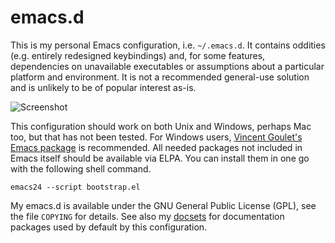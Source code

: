 emacs.d
=======

This is my personal Emacs configuration, i.e. `~/.emacs.d`. It contains
oddities (e.g. entirely redesigned keybindings) and, for some features,
dependencies on unavailable executables or assumptions about a
particular platform and environment. It is not a recommended general-use
solution and is unlikely to be of popular interest as-is.

![Screenshot](http://dl.dropboxusercontent.com/u/39625783/emacs-1.png)

This configuration should work on both Unix and Windows, perhaps Mac
too, but that has not been tested. For Windows users,
[Vincent Goulet's Emacs package][1] is recommended. All needed packages
not included in Emacs itself should be available via ELPA. You can
install them in one go with the following shell command.

    emacs24 --script bootstrap.el

My emacs.d is available under the GNU General Public License (GPL), see
the file `COPYING` for details. See also my [docsets][2] for
documentation packages used by default by this configuration.

[1]: http://vgoulet.act.ulaval.ca/en/emacs/
[2]: http://github.com/otsaloma/docsets

